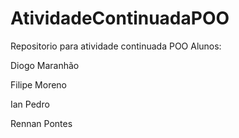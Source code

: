 # AtividadeContinuadaPOO
Repositorio para atividade continuada POO
Alunos: 

Diogo Maranhão

Filipe Moreno

Ian Pedro

Rennan Pontes
